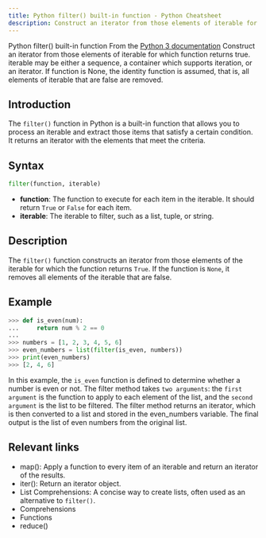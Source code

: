 ```yaml
---
title: Python filter() built-in function - Python Cheatsheet
description: Construct an iterator from those elements of iterable for which function returns true. iterable may be either a sequence, a container which supports iteration, or an iterator. If function is None, the identity function is assumed, that is, all elements of iterable that are false are removed.
---
```


<base-title :title="frontmatter.title" :description="frontmatter.description">
Python filter() built-in function
</base-title>

<base-disclaimer>
  <base-disclaimer-title>
    From the <a target="_blank" href="https://docs.python.org/3/library/functions.html#filter">Python 3 documentation</a>
  </base-disclaimer-title>
  <base-disclaimer-content>
   Construct an <router-link to="/builtin/iter">iterator</router-link> from those elements of iterable for which function returns true. iterable may be either a sequence, a container which supports iteration, or an <router-link to="/builtin/iter">iterator</router-link>. If function is None, the identity function is assumed, that is, all elements of iterable that are false are removed.
  </base-disclaimer-content>
</base-disclaimer>

## Introduction

The `filter()` function in Python is a built-in function that allows you to process an iterable and extract those items that satisfy a certain condition. It returns an <router-link to="/builtin/iter">iterator</router-link> with the elements that meet the criteria.

## Syntax

```python
filter(function, iterable)
```

- **function**: The function to execute for each item in the iterable. It should return `True` or `False` for each item.
- **iterable**: The iterable to filter, such as a list, tuple, or string.

## Description

The `filter()` function constructs an iterator from those elements of the iterable for which the function returns `True`. If the function is `None`, it removes all elements of the iterable that are false.

## Example

```python
>>> def is_even(num):
...     return num % 2 == 0
...
>>> numbers = [1, 2, 3, 4, 5, 6]
>>> even_numbers = list(filter(is_even, numbers))
>>> print(even_numbers)
>>> [2, 4, 6]
```

In this example, the `is_even` function is defined to determine whether a number is even or not. The filter method takes `two arguments`: the `first argument` is the function to apply to each element of the list, and the `second argument` is the list to be filtered. The filter method returns an <router-link to="/builtin/iter">iterator</router-link>, which is then converted to a list and stored in the even_numbers variable. The final output is the list of even numbers from the original list.

## Relevant links

- <router-link :to="'/builtin/map'">map()</router-link>: Apply a function to every item of an iterable and return an iterator of the results.
- <router-link :to="'/builtin/iter'">iter()</router-link>: Return an iterator object.
- <router-link :to="'/blog/python-comprehensions-step-by-step'">List Comprehensions</router-link>: A concise way to create lists, often used as an alternative to `filter()`.
- <router-link :to="'/cheatsheet/comprehensions'">Comprehensions</router-link>
- <router-link :to="'/cheatsheet/functions'">Functions</router-link>
- <router-link :to="'/builtin/reduce'">reduce()</router-link>
